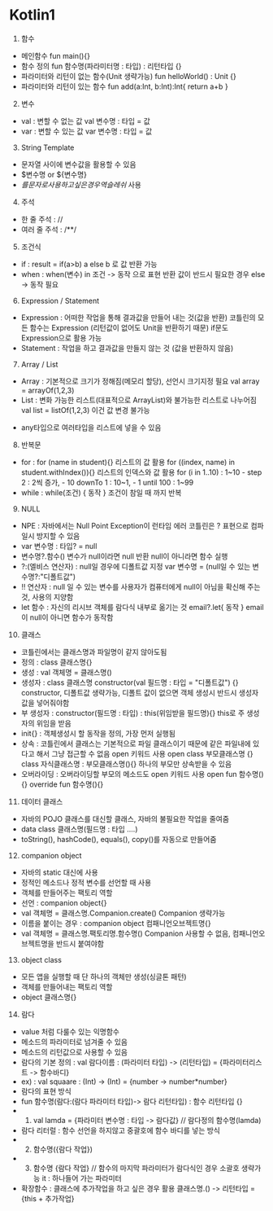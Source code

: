 # Kotlin1

1. 함수
  - 메인함수 
    fun main(){}
  - 함수 정의
    fun 함수명(파라미터명 : 타입) : 리턴타입 {}
  - 파라미터와 리턴이 없는 함수(Unit 생략가능)
    fun helloWorld() : Unit {}
  - 파라미터와 리턴이 있는 함수
    fun add(a:Int, b:Int):Int{ return a+b }
    
2. 변수
  - val : 변할 수 없는 값
    val 변수명 : 타입 = 값
  - var : 변할 수 있는 값
    var 변수명 : 타입 = 값
 
3. String Template
  - 문자열 사이에 변수값을 활용할 수 있음
  - $변수명 or ${변수명}
  - $를 문자로 사용하고 싶은 경우 역슬레쉬$ 사용

4. 주석
  - 한 줄 주석 : //
  - 여러 줄 주석 : /**/

5. 조건식
  - if : result = if(a>b) a else b 로 값 반환 가능
  - when : when(변수) in 조건 -> 동작 으로 표현
           반환 값이 반드시 필요한 경우 else -> 동작 필요
  
6. Expression / Statement
  - Expression : 어떠한 작업을 통해 결과값을 만들어 내는 것(값을 반환)
                코틀린의 모든 함수는 Expression (리턴값이 없어도 Unit을 반환하기 때문)
                if문도 Expression으로 활용 가능
  - Statement : 작업을 하고 결과값을 만들지 않는 것 (값을 반환하지 않음) 

7. Array / List
  - Array : 기본적으로 크기가 정해짐(메모리 할당), 선언시 크기지정 필요
            val array = arrayOf(1,2,3)
  - List  : 변화 가능한 리스트(대표적으로 ArrayList)와 불가능한 리스트로 나누어짐
            val list = listOf(1,2,3) 이건 값 변경 불가능
  * any타입으로 여러타입을 리스트에 넣을 수 있음
  
8. 반복문
  - for : for (name in student){} 리스트의 값 활용
          for ((index, name) in student.withIndex()){} 리스트의 인덱스와 값 활용
          for (i in 1..10) : 1~10
          - step 2 : 2씩 증가, 
          - 10 downTo 1 : 10~1, 
          - 1 until 100 : 1~99
  - while : while(조건) { 동작 } 조건이 참일 때 까지 반복
  
9. NULL
  - NPE : 자바에서는 Null Point Exception이 런타임 에러 코틀린은 ? 표현으로 컴파일시 방지할 수 있음
  - var 변수명 : 타입? = null 
  - 변수명?.함수() 변수가 null이라면 null 반환 null이 아니라면 함수 실행
  - ?:(엘비스 연산자) : null일 경우에 디폴트값 지정 var 변수명 = (null일 수 있는 변수명?:"디폴트값")
  - !! 연산자 : null 일 수 있는 변수를 사용자가 컴퓨터에게 null이 아님을 확신해 주는것, 사용의 지양함
  - let 함수 : 자신의 리시브 객체를 람다식 내부로 옮기는 것
               email?.let{ 동작 } email이 null이 아니면 함수가 동작함

10. 클래스
  - 코틀린에서는 클래스명과 파일명이 같지 않아도됨
  - 정의 : class 클래스명{}
  - 생성 : val 객체명 = 클래스명()
  - 생성자 : class 클래스명 constructor(val 필드명 : 타입 = "디폴트값") {} constructor, 디폴트값 생략가능, 디폴트 값이 없으면 객체 생성시 반드시 생성자 값을 넣어줘야함
  - 부 생성자 :  constructor(필드명 : 타입) : this(위임받을 필드명){} this로 주 생성자의 위임을 받음
  - init{} : 객체생성시 할 동작을 정의, 가장 먼저 실행됨 
  - 상속 : 코틀린에서 클래스는 기본적으로 파일 클래스이기 때문에 같은 파일내에 있다고 해서 그냥 접근할 수 없음
           open 키워드 사용
           open class 부모클래스명 {}
           class 자식클래스명 : 부모클래스명(){}
           하나의 부모만 상속받을 수 있음
  - 오버라이딩 : 오버라이딩할 부모의 메소드도 open 키워드 사용
                open fun 함수명(){}
                override fun 함수명(){}
                
11. 데이터 클래스
  - 자바의 POJO 클래스를 대신할 클래스, 자바의 불필요한 작업을 줄여줌
  - data class 클래스명(필드명 : 타입 ....)
  - toString(), hashCode(), equals(), copy()를 자동으로 만들어줌
  
12. companion object
  - 자바의 static 대신에 사용
  - 정적인 메소드나 정적 변수를 선언할 때 사용
  - 객체를 만들어주는 팩토리 역할
  - 선언 : companion object{}
  - val 객체명 = 클래스명.Companion.create() Companion 생략가능
  - 이름을 붙이는 경우 : companion object 컴패니언오브젝트명{} 
  - val 객체명 = 클래스명.팩토리명.함수명() Companion 사용할 수 없음, 컴패니언오브젝트명을 반드시 붙여야함
  
13. object class
  - 모든 앱을 실행할 때 단 하나의 객체만 생성(싱글톤 패턴)
  - 객체를 만들어내는 팩토리 역할
  - object 클래스명{}
  
14. 람다
  - value 처럼 다룰수 있는 익명함수 
  - 메소드의 파라미터로 넘겨줄 수 있음
  - 메소드의 리턴값으로 사용할 수 있음
  - 람다의 기본 정의 : val 람다이름 : (파라미터 타입) -> (리턴타입) = {파라미터리스트 -> 함수바디}
  - ex) : val squaare : (Int) -> (Int) = {number -> number*number}
  - 람다의 표현 방식
  - fun 함수명(람다:(람다 파라미터 타입)-> 람다 리턴타입) : 함수 리턴타입 {}
  - 1) val lamda = {파라미터 변수명 : 타입 -> 람다값} // 람다정의
       함수명(lamda)
  - 람다 리터럴 : 함수 선언을 하지않고 중괄호에 함수 바디를 넣는 방식
  - 2) 함수명({람다 작업})
  - 3) 함수명 {람다 작업} // 함수의 마지막 파라미터가 람다식인 경우 소괄호 생략가능 it : 하나들어 가는 파라미터 
  - 확장함수 : 클래스에 추가작업을 하고 싶은 경우 활용
              클래스명.() -> 리턴타입 = {this + 추가작업}
